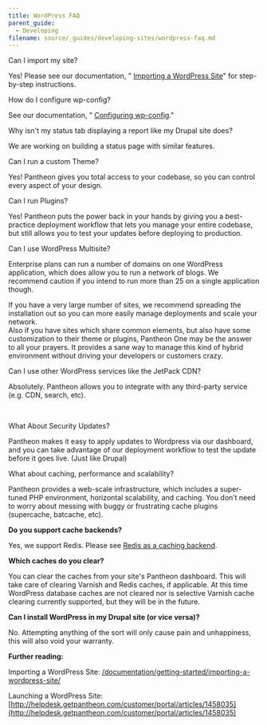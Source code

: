 ```yaml
---
title: WordPress FAQ
parent_guide:
  - Developing
filename: source/_guides/developing-sites/wordpress-faq.md
---
```


Can I import my site?


Yes! Please see our documentation, " [Importing a WordPress Site](/documentation/getting-started/importing-a-wordpress-site/-importing-a-wordpress-site)" for step-by-step instructions.  


How do I configure wp-config?  


See our documentation, " [Configuring wp-config](/documentation/getting-started/configuring-wp-config-php/-configuring-wp-config-php-)."  


Why isn't my status tab displaying a report like my Drupal site does?  


We are working on building a status page with similar features.  


Can I run a custom Theme?  


Yes! Pantheon gives you total access to your codebase, so you can control every aspect of your design.  


Can I run Plugins?  


Yes! Pantheon puts the power back in your hands by giving you a best-practice deployment workflow that lets you manage your entire codebase, but still allows you to test your updates before deploying to production.  


Can I use WordPress Multisite?  


Enterprise plans can run a number of domains on one WordPress application, which does allow you to run a network of blogs. We recommend caution if you intend to run more than 25 on a single application though.  


If you have a very large number of sites, we recommend spreading the installation out so you can more easily manage deployments and scale your network.  
Also if you have sites which share common elements, but also have some customization to their theme or plugins, Pantheon One may be the answer to all your prayers. It provides a sane way to manage this kind of hybrid environment without driving your developers or customers crazy.  


Can I use other WordPress services like the JetPack CDN?  


Absolutely. Pantheon allows you to integrate with any third-party service (e.g. CDN, search, etc).  
 

What About Security Updates?

Pantheon makes it easy to apply updates to Wordpress via our dashboard, and you can take advantage of our deployment workflow to test the update before it goes live. (Just like Drupal)

What about caching, performance and scalability?

Pantheon provides a web-scale infrastructure, which includes a super-tuned PHP environment, horizontal scalability, and caching. You don’t need to worry about messing with buggy or frustrating cache plugins (supercache, batcache, etc).  


**Do you support cache backends?**  


Yes, we support Redis. Please see [Redis as a caching backend](/documentation/howto/redis-as-a-caching-backend/-redis-as-a-caching-backend).  


**Which caches do you clear?**  


You can clear the caches from your site's Pantheon dashboard. This will take care of clearing Varnish and Redis caches, if applicable. At this time WordPress database caches are not cleared nor is selective Varnish cache clearing currently supported, but they will be in the future.  


**Can I install WordPress in my Drupal site (or vice versa)?**  


No. Attempting anything of the sort will only cause pain and unhappiness, this will also void your warranty.  


**Further reading:**  
Importing a WordPress Site: [/documentation/getting-started/importing-a-wordpress-site/](/documentation/getting-started/importing-a-wordpress-site/)  


Launching a WordPress Site: [http://helpdesk.getpantheon.com/customer/portal/articles/1458035](http://helpdesk.getpantheon.com/customer/portal/articles/1458035)
